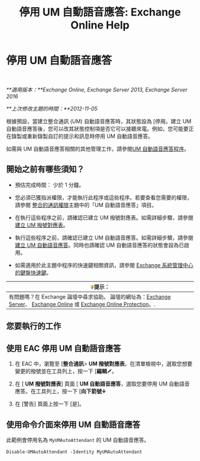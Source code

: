 ﻿---
title: '停用 UM 自動語音應答: Exchange Online Help'
TOCTitle: 停用 UM 自動語音應答
ms:assetid: ad79f374-f68f-430b-8b9c-2c841e1c55ae
ms:mtpsurl: https://technet.microsoft.com/zh-tw/library/Bb124228(v=EXCHG.150)
ms:contentKeyID: 50473979
ms.date: 05/23/2018
mtps_version: v=EXCHG.150
ms.translationtype: MT
---

# 停用 UM 自動語音應答

 

_**適用版本：**Exchange Online, Exchange Server 2013, Exchange Server 2016_

_**上次修改主題的時間：**2012-11-05_

根據預設，當建立整合通訊 (UM) 自動語音應答時，其狀態設為 \[停用。建立 UM 自動語音應答後，您可以改其狀態控制項是否它可以接聽來電。例如，您可能要正在錄製或重新錄製自訂的提示和訊息時停用 UM 自動語音應答。

如需與 UM 自動語音應答相關的其他管理工作，請參閱[UM 自動語音應答程序](um-auto-attendant-procedures-exchange-2013-help.md)。

## 開始之前有哪些須知？

  - 預估完成時間： 少於 1 分鐘。

  - 您必須已獲指派權限，才能執行此程序或這些程序。若要查看您需要的權限，請參閱 [整合的通訊權限](unified-messaging-permissions-exchange-2013-help.md)主題中的「UM 自動語音應答」項目。

  - 在執行這些程序之前，請確認已建立 UM 撥號對應表。如需詳細步驟，請參閱[建立 UM 撥號對應表](create-a-um-dial-plan-exchange-2013-help.md)。

  - 執行這些程序之前，請確認已建立 UM 自動語音應答。如需詳細步驟，請參閱[建立 UM 自動語音應答](create-a-um-auto-attendant-exchange-2013-help.md)。同時也請確認 UM 自動語音應答的狀態會設為已啟用。

  - 如需適用於此主題中程序的快速鍵相關資訊，請參閱 [Exchange 系統管理中心的鍵盤快速鍵](keyboard-shortcuts-in-the-exchange-admin-center-exchange-online-protection-help.md)。

<table>
<thead>
<tr class="header">
<th><img src="images/Bb124558.tip(EXCHG.150).gif" title="提示" alt="提示" />提示：</th>
</tr>
</thead>
<tbody>
<tr class="odd">
<td>有問題嗎？在 Exchange 論壇中尋求協助。 論壇的網址為：<a href="https://go.microsoft.com/fwlink/p/?linkid=60612">Exchange Server</a>、 <a href="https://go.microsoft.com/fwlink/p/?linkid=267542">Exchange Online</a> 或 <a href="https://go.microsoft.com/fwlink/p/?linkid=285351">Exchange Online Protection</a>。.</td>
</tr>
</tbody>
</table>


## 您要執行的工作

## 使用 EAC 停用 UM 自動語音應答

1.  在 EAC 中，瀏覽至 \[**整合通訊**\> **UM 撥號對應表**。在清單檢視中，選取您想要變更的撥號並在工具列上，按一下 \[**編輯**![編輯圖示](images/JJ218640.6f53ccb2-1f13-4c02-bea0-30690e6ea71d(EXCHG.150).gif "編輯圖示")。

2.  在 \[ **UM 撥號對應表**\] 頁面 \[ **UM 自動語音應答**，選取您要停用 UM 自動語音應答。在工具列上，按一下 \[**向下箭號**![向下箭號圖示](images/JJ150576.ef5ca57d-a033-457b-bd92-6361877c33d0(EXCHG.150).gif "向下箭號圖示")

3.  在 \[警告\] 頁面上按一下 \[是\]。

## 使用命令介面來停用 UM 自動語音應答

此範例會停用名為 `MyUMAutoAttendant` 的 UM 自動語音應答。

    Disable-UMAutoAttendant -Identity MyUMAutoAttendant

